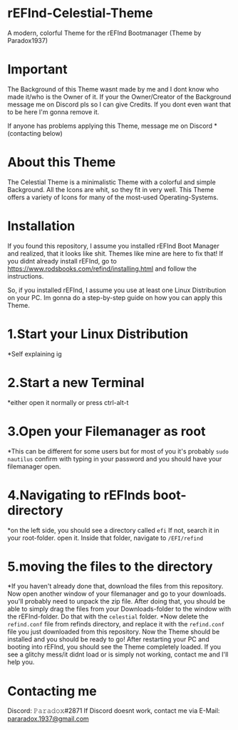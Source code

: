 # rEFInd-Celestial-Theme
A modern, colorful Theme for the rEFInd Bootmanager (Theme by Paradox1937)



# Important
The Background of this Theme wasnt made by me and I dont know who made it/who is the Owner of it.
If your the Owner/Creator of the Background message me on Discord pls so I can give Credits.
If you dont even want that to be here I'm gonna remove it.

If anyone has problems applying this Theme, message me on Discord *(contacting below)



# About this Theme
The Celestial Theme is a minimalistic Theme with a colorful and simple Background. All the Icons are
whit, so they fit in very well. This Theme offers a variety of Icons for many of the most-used 
Operating-Systems. 



# Installation
If you found this repository, I assume you installed rEFInd Boot Manager and realized, that it
looks like shit. Themes like mine are here to fix that!
If you didnt already install rEFInd, go to https://www.rodsbooks.com/refind/installing.html
and follow the instructions.

So, if you installed rEFInd, I assume you use at least one Linux Distribution on your PC.
Im gonna do a step-by-step guide on how you can apply this Theme.

# 1.Start your Linux Distribution
*Self explaining ig

# 2.Start a new Terminal
*either open it normally or press ctrl-alt-t  

# 3.Open your Filemanager as root
*This can be different for some users but for most of you it's probably `sudo nautilus` confirm with typing in your password and you should have your filemanager open.

# 4.Navigating to rEFInds boot-directory
*on the left side, you should see a directory called `efi` If not, search it in your root-folder. open it. Inside that folder, navigate to `/EFI/refind`

# 5.moving the files to the directory
*If you haven't already done that, download the files from this repository. Now open another window of your filemanager and go to your downloads. you'll probably need to unpack the zip file. After doing that, you should be able to simply drag the files from your Downloads-folder to the window with the rEFInd-folder. Do that with the `celestial` folder.
*Now delete the `refind.conf` file from refinds directory, and replace it with the `refind.conf` file you just downloaded from this repository. Now the Theme should be installed and you should be ready to go! After restarting your PC and booting into rEFInd, you should see the Theme completely loaded. If you see a glitchy mess/it didnt load or is simply not working, contact me and I'll help you.



# Contacting me
Discord: 𝙿𝚊𝚛𝚊𝚍𝚘𝚡#2871
If Discord doesnt work, contact me via E-Mail:
pararadox.1937@gmail.com
